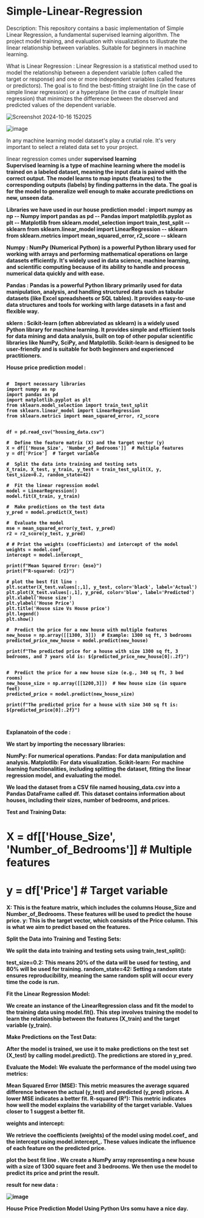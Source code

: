 # Simple-Linear-Regression
Description: This repository contains a basic implementation of Simple Linear Regression, a fundamental supervised learning algorithm. The project  model training, and evaluation with visualizations to illustrate the linear relationship between variables. Suitable for beginners in machine learning.

What is Linear Regression : 
Linear Regression is a statistical method used to model the relationship between a dependent variable (often called the target or response) and one or more independent variables (called features or predictors). The goal is to find the best-fitting straight line (in the case of simple linear regression) or a hyperplane (in the case of multiple linear regression) that minimizes the difference between the observed and predicted values of the dependent variable.


![Screenshot 2024-10-16 152025](https://github.com/user-attachments/assets/165e0166-3512-447e-8244-43e46febaabb)

![image](https://github.com/user-attachments/assets/c85e9000-87f1-4aff-b83f-51c8bb2f5044)


In any machine learning model dataset's play a crutial role. It's very important to select a related data set to your project.

linear regression comes under <b>supervised learning<b> 
<br>
 Supervised learning is a type of machine learning where the model is trained on a labeled dataset, meaning the input data is paired with the correct output. The model learns to map inputs (features) to the corresponding outputs (labels) by finding patterns in the data. The goal is for the model to generalize well enough to make accurate predictions on new, unseen data.


Libraries we have used in our house prediction model : 
import numpy as np  -- Numpy 
import pandas as pd -- Pandas
import matplotlib.pyplot as plt  -- Matplotlib
from sklearn.model_selection import train_test_split  -- sklearn 
from sklearn.linear_model import LinearRegression     -- sklearn 
from sklearn.metrics import mean_squared_error, r2_score -- sklearn 



Numpy : NumPy (Numerical Python) is a powerful Python library used for working with arrays and performing mathematical operations on large datasets efficiently. It's widely used in data science, machine learning, and scientific computing because of its ability to handle and process numerical data quickly and with ease.

Pandas : Pandas is a powerful Python library primarily used for data manipulation, analysis, and handling structured data such as tabular datasets (like Excel spreadsheets or SQL tables). It provides easy-to-use data structures and tools for working with large datasets in a fast and flexible way.

sklern : Scikit-learn (often abbreviated as sklearn) is a widely used Python library for machine learning. It provides simple and efficient tools for data mining and data analysis, built on top of other popular scientific libraries like NumPy, SciPy, and Matplotlib. Scikit-learn is designed to be user-friendly and is suitable for both beginners and experienced practitioners.


House price prediction model : 


~~~

#  Import necessary libraries
import numpy as np
import pandas as pd
import matplotlib.pyplot as plt
from sklearn.model_selection import train_test_split
from sklearn.linear_model import LinearRegression
from sklearn.metrics import mean_squared_error, r2_score


df = pd.read_csv("housing_data.csv")

#  Define the feature matrix (X) and the target vector (y)
X = df[['House_Size', 'Number_of_Bedrooms']]  # Multiple features
y = df['Price']  # Target variable

#  Split the data into training and testing sets
X_train, X_test, y_train, y_test = train_test_split(X, y, test_size=0.2, random_state=42)

#  Fit the linear regression model
model = LinearRegression()
model.fit(X_train, y_train)

#  Make predictions on the test data
y_pred = model.predict(X_test)

#  Evaluate the model
mse = mean_squared_error(y_test, y_pred)
r2 = r2_score(y_test, y_pred)

# # Print the weights (coefficients) and intercept of the model
weights = model.coef_
intercept = model.intercept_

print(f"Mean Squared Error: {mse}")
print(f"R-squared: {r2}")

# plot the best fit line : 
plt.scatter(X_test.values[:,1], y_test, color='black', label='Actual') 
plt.plot(X_test.values[:,1], y_pred, color='blue', label='Predicted')
plt.xlabel('House size')
plt.ylabel('House Price')
plt.title('House size Vs House price')
plt.legend()
plt.show()

#  Predict the price for a new house with multiple features
new_house = np.array([[1300, 3]])  # Example: 1300 sq ft, 3 bedrooms
predicted_price_new_house = model.predict(new_house)

print(f"The predicted price for a house with size 1300 sq ft, 3 bedrooms, and 7 years old is: ${predicted_price_new_house[0]:.2f}")


#  Predict the price for a new house size (e.g., 340 sq ft, 3 bed rooms)
new_house_size = np.array([[1200,3]])  # New house size (in square feet)
predicted_price = model.predict(new_house_size)

print(f"The predicted price for a house with size 340 sq ft is: ${predicted_price[0]:.2f}")



~~~

Explanatoin of the code : 

We start by importing the necessary libraries:

NumPy: For numerical operations.
Pandas: For data manipulation and analysis.
Matplotlib: For data visualization.
Scikit-learn: For machine learning functionalities, including splitting the dataset, fitting the linear regression model, and evaluating the model.

We load the dataset from a CSV file named housing_data.csv into a Pandas DataFrame called df. This dataset contains information about houses, including their sizes, number of bedrooms, and prices.

Test and Training Data: 

 # X = df[['House_Size', 'Number_of_Bedrooms']]  # Multiple features
 # y = df['Price']  # Target variable
X: This is the feature matrix, which includes the columns House_Size and Number_of_Bedrooms. These features will be used to predict the house price.
y: This is the target vector, which consists of the Price column. This is what we aim to predict based on the features.

Split the Data into Training and Testing Sets:

We split the data into training and testing sets using train_test_split():

test_size=0.2: This means 20% of the data will be used for testing, and 80% will be used for training.
random_state=42: Setting a random state ensures reproducibility, meaning the same random split will occur every time the code is run.

Fit the Linear Regression Model:

We create an instance of the LinearRegression class and fit the model to the training data using model.fit(). This step involves training the model to learn the relationship between the features (X_train) and the target variable (y_train).

Make Predictions on the Test Data:

After the model is trained, we use it to make predictions on the test set (X_test) by calling model.predict(). The predictions are stored in y_pred.

Evaluate the Model:
We evaluate the performance of the model using two metrics:

Mean Squared Error (MSE): This metric measures the average squared difference between the actual (y_test) and predicted (y_pred) prices. A lower MSE indicates a better fit.
R-squared (R²): This metric indicates how well the model explains the variability of the target variable. Values closer to 1 suggest a better fit.

weights and intercept:

We retrieve the coefficients (weights) of the model using model.coef_ and the intercept using model.intercept_. These values indicate the influence of each feature on the predicted price.

plot the best fit line .
We create a NumPy array representing a new house with a size of 1300 square feet and 3 bedrooms. We then use the model to predict its price and print the result.

result for new data : 

![image](https://github.com/user-attachments/assets/012221f6-985e-46d6-8e50-2e827549c57f)

House Price Prediction Model Using Python 
Urs somu
have a nice day.

